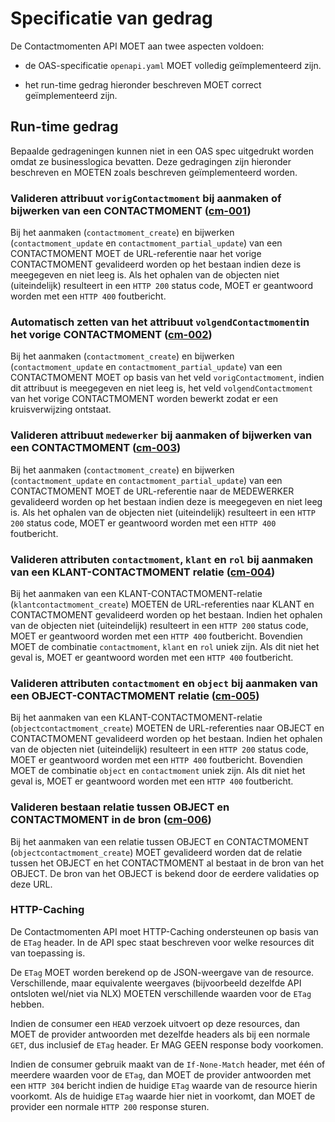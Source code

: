 # Specificatie van gedrag

De Contactmomenten API MOET aan twee aspecten voldoen:

- de OAS-specificatie `openapi.yaml` MOET volledig geïmplementeerd zijn.

- het run-time gedrag hieronder beschreven MOET correct geïmplementeerd zijn.

## Run-time gedrag

Bepaalde gedrageningen kunnen niet in een OAS spec uitgedrukt worden omdat ze businesslogica
bevatten. Deze gedragingen zijn hieronder beschreven en MOETEN zoals beschreven geïmplementeerd
worden.

### **<a name="cm-001">Valideren attribuut `vorigContactmoment` bij aanmaken of bijwerken van een CONTACTMOMENT ([cm-001](#cm-001))</a>**

Bij het aanmaken (`contactmoment_create`) en bijwerken (`contactmoment_update` en
`contactmoment_partial_update`) van een CONTACTMOMENT MOET de URL-referentie naar het vorige
CONTACTMOMENT gevalideerd worden op het bestaan indien deze is meegegeven en niet leeg is. Als het
ophalen van de objecten niet (uiteindelijk) resulteert in een `HTTP 200` status code, MOET er
geantwoord worden met een `HTTP 400` foutbericht.

### **<a name="cm-002">Automatisch zetten van het attribuut `volgendContactmoment`in het vorige CONTACTMOMENT ([cm-002](#cm-002))</a>**

Bij het aanmaken (`contactmoment_create`) en bijwerken (`contactmoment_update` en
`contactmoment_partial_update`) van een CONTACTMOMENT MOET op basis van het veld
`vorigContactmoment`, indien dit attribuut is meegegeven en niet leeg is, het veld
`volgendContactmoment` van het vorige CONTACTMOMENT worden bewerkt zodat er een kruisverwijzing
ontstaat.

### **<a name="cm-003">Valideren attribuut `medewerker` bij aanmaken of bijwerken van een CONTACTMOMENT ([cm-003](#cm-003))</a>**

Bij het aanmaken (`contactmoment_create`) en bijwerken (`contactmoment_update` en
`contactmoment_partial_update`) van een CONTACTMOMENT MOET de URL-referentie naar de MEDEWERKER
gevalideerd worden op het bestaan indien deze is meegegeven en niet leeg is. Als het ophalen van de
objecten niet (uiteindelijk) resulteert in een `HTTP 200` status code, MOET er geantwoord worden met
een `HTTP 400` foutbericht.

### **<a name="cm-004">Valideren attributen `contactmoment`, `klant` en `rol` bij aanmaken van een KLANT-CONTACTMOMENT relatie ([cm-004](#cm-004))</a>**

Bij het aanmaken van een KLANT-CONTACTMOMENT-relatie (`klantcontactmoment_create`) MOETEN de
URL-referenties naar KLANT en CONTACTMOMENT gevalideerd worden op het bestaan. Indien het ophalen
van de objecten niet (uiteindelijk) resulteert in een `HTTP 200` status code, MOET er geantwoord
worden met een `HTTP 400` foutbericht. Bovendien MOET de combinatie `contactmoment`, `klant` en
`rol` uniek zijn. Als dit niet het geval is, MOET er geantwoord worden met een `HTTP 400`
foutbericht.

### **<a name="cm-005">Valideren attributen `contactmoment` en `object` bij aanmaken van een OBJECT-CONTACTMOMENT relatie ([cm-005](#cm-005))</a>**

Bij het aanmaken van een KLANT-CONTACTMOMENT-relatie (`objectcontactmoment_create`) MOETEN de
URL-referenties naar OBJECT en CONTACTMOMENT gevalideerd worden op het bestaan. Indien het ophalen
van de objecten niet (uiteindelijk) resulteert in een `HTTP 200` status code, MOET er geantwoord
worden met een `HTTP 400` foutbericht. Bovendien MOET de combinatie `object` en `contactmoment`
uniek zijn. Als dit niet het geval is, MOET er geantwoord worden met een `HTTP 400` foutbericht.

### **<a name="cm-006">Valideren bestaan relatie tussen OBJECT en CONTACTMOMENT in de bron ([cm-006](#cm-006))</a>**

Bij het aanmaken van een relatie tussen OBJECT en CONTACTMOMENT (`objectcontactmoment_create`) MOET
gevalideerd worden dat de relatie tussen het OBJECT en het CONTACTMOMENT al bestaat in de bron van
het OBJECT. De bron van het OBJECT is bekend door de eerdere validaties op deze URL.

### HTTP-Caching

De Contactmomenten API moet HTTP-Caching ondersteunen op basis van de `ETag` header. In de API spec
staat beschreven voor welke resources dit van toepassing is.

De `ETag` MOET worden berekend op de JSON-weergave van de resource. Verschillende, maar equivalente
weergaves (bijvoorbeeld dezelfde API ontsloten wel/niet via NLX) MOETEN verschillende waarden voor
de `ETag` hebben.

Indien de consumer een `HEAD` verzoek uitvoert op deze resources, dan MOET de provider antwoorden
met dezelfde headers als bij een normale `GET`, dus inclusief de `ETag` header. Er MAG GEEN response
body voorkomen.

Indien de consumer gebruik maakt van de `If-None-Match` header, met één of meerdere waarden voor de
`ETag`, dan MOET de provider antwoorden met een `HTTP 304` bericht indien de huidige `ETag` waarde
van de resource hierin voorkomt. Als de huidige `ETag` waarde hier niet in voorkomt, dan MOET de
provider een normale `HTTP 200` response sturen.
